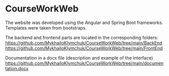 # CourseWorkWeb
The website was developed using the Angular and Spring Boot frameworks. 
Templates were taken from bootstraps.

The backend and frontend parts are located in the corresponding folders:
https://github.com/MykhailoKlymchuk/CourseWorkWeb/tree/main/BackEnd
https://github.com/MykhailoKlymchuk/CourseWorkWeb/tree/main/FrontEnd

Documentation in a docx file (description and example of the interface)
https://github.com/MykhailoKlymchuk/CourseWorkWeb/tree/main/documentation.docx


